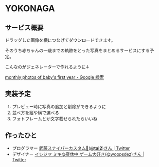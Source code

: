 # YOKONAGA

## サービス概要
ドラッグした画像を横につなげてダウンロードできます。

そのうち赤ちゃんの一歳までの軌跡をとった写真をまとめるサービスにする予定。

こんなのがジェネレーターで作れるように↓

[monthly photos of baby's first year - Google 検索](https://www.google.co.jp/search?q=monthly+photos+of+baby%27s+first+year&safe=active&rlz=1C5CHFA_enJP728JP728&tbm=isch&tbo=u&source=univ&sa=X&ved=0ahUKEwiw6eS0wezUAhXBxbwKHUeUCV0QsAQIKQ&biw=1920&bih=1122)

## 実装予定
1. プレビュー時に写真の追加と削除ができるように
1. 並べ方を縦や横で選べる
1. フォトフレームとか文字載せられたらいいね

## 作ったひと
* プログラマー [武藤スナイパーカスタム🔫(@__tai2__)さん | Twitter](https://twitter.com/__tai2__)
* デザイナー [イシジマ ミキ@産休中 ゲーム大好き(@woopsdez)さん | Twitter](https://twitter.com/woopsdez)
